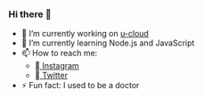 ### Hi there 👋

- 🔭 I’m currently working on [u-cloud](https://github.com/amzoobalance/u-cloud)
- 🌱 I’m currently learning Node.js and JavaScript
- 📫 How to reach me:
  - [ Instagram](https://instagram.com/cotbalance)
  - [ Twitter](https://twitter.com/Amzoo1)
- ⚡ Fun fact: I used to be a doctor
